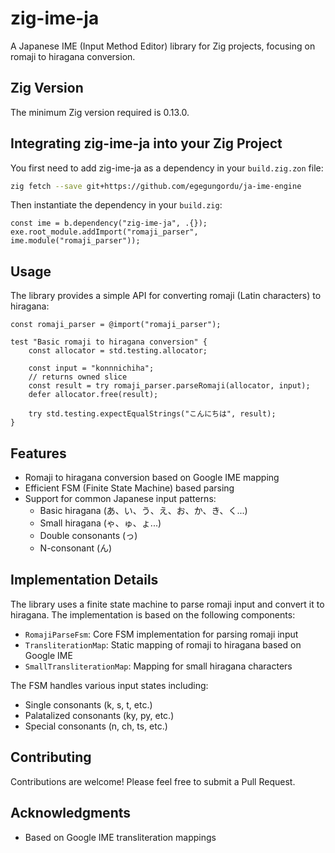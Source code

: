 # zig-ime-ja

A Japanese IME (Input Method Editor) library for Zig projects, focusing on romaji to hiragana conversion.

## Zig Version

The minimum Zig version required is 0.13.0.

## Integrating zig-ime-ja into your Zig Project

You first need to add zig-ime-ja as a dependency in your `build.zig.zon` file:

```bash
zig fetch --save git+https://github.com/egegungordu/ja-ime-engine
```

Then instantiate the dependency in your `build.zig`:

```zig
const ime = b.dependency("zig-ime-ja", .{});
exe.root_module.addImport("romaji_parser", ime.module("romaji_parser"));
```

## Usage

The library provides a simple API for converting romaji (Latin characters) to hiragana:

```zig
const romaji_parser = @import("romaji_parser");

test "Basic romaji to hiragana conversion" {
    const allocator = std.testing.allocator;

    const input = "konnnichiha";
    // returns owned slice
    const result = try romaji_parser.parseRomaji(allocator, input);
    defer allocator.free(result);

    try std.testing.expectEqualStrings("こんにちは", result);
}
```

## Features

- Romaji to hiragana conversion based on Google IME mapping
- Efficient FSM (Finite State Machine) based parsing
- Support for common Japanese input patterns:
  - Basic hiragana (あ、い、う、え、お、か、き、く...)
  - Small hiragana (ゃ、ゅ、ょ...)
  - Double consonants (っ)
  - N-consonant (ん)

## Implementation Details

The library uses a finite state machine to parse romaji input and convert it to hiragana. The implementation is based on the following components:

- `RomajiParseFsm`: Core FSM implementation for parsing romaji input
- `TransliterationMap`: Static mapping of romaji to hiragana based on Google IME
- `SmallTransliterationMap`: Mapping for small hiragana characters

The FSM handles various input states including:

- Single consonants (k, s, t, etc.)
- Palatalized consonants (ky, py, etc.)
- Special consonants (n, ch, ts, etc.)

## Contributing

Contributions are welcome! Please feel free to submit a Pull Request.

## Acknowledgments

- Based on Google IME transliteration mappings
